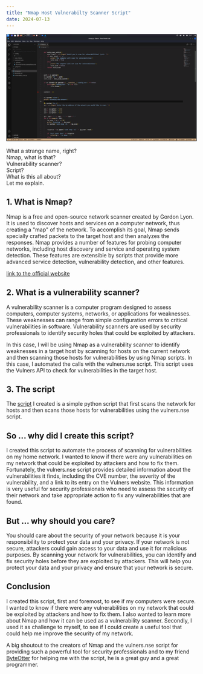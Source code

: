 ```yaml
---
title: "Nmap Host Vulnerabilty Scanner Script"
date: 2024-07-13
---
```


![Screenshot](images/2024-07-13/Screenshot_2024-07-13_02_47_52.png)

What a strange name, right?\
Nmap, what is that?\
Vulnerability scanner?\
Script?\
What is this all about?\
Let me explain.

## 1. What is Nmap?

Nmap is a free and open-source network scanner created by Gordon Lyon. It is used to discover hosts and services on a computer network, thus creating a "map" of the network. To accomplish its goal, Nmap sends specially crafted packets to the target host and then analyzes the responses. Nmap provides a number of features for probing computer networks, including host discovery and service and operating system detection. These features are extensible by scripts that provide more advanced service detection, vulnerability detection, and other features.

[link to the official website](https://nmap.org/)

## 2. What is a vulnerability scanner?

A vulnerability scanner is a computer program designed to assess computers, computer systems, networks, or applications for weaknesses. These weaknesses can range from simple configuration errors to critical vulnerabilities in software. Vulnerability scanners are used by security professionals to identify security holes that could be exploited by attackers.

In this case, I will be using Nmap as a vulnerability scanner to identify weaknesses in a target host by scanning for hosts on the current network and then scanning those hosts for vulnerabilities by using Nmap scripts. In this case, I automated the calls with the vulners.nse script. This script uses the Vulners API to check for vulnerabilities in the target host.

## 3. The script

The [script](https://github.com/Moineau54/nhvss_python) I created is a simple python script that first scans the network for hosts and then scans those hosts for vulnerabilities using the vulners.nse script.

## So ... why did I create this script?

I created this script to automate the process of scanning for vulnerabilities on my home network. I wanted to know if there were any vulnerabilities on my network that could be exploited by attackers and how to fix them. Fortunately, the vulners.nse script provides detailed information about the vulnerabilities it finds, including the CVE number, the severity of the vulnerability, and a link to its entry on the Vulners website. This information is very useful for security professionals who need to assess the security of their network and take appropriate action to fix any vulnerabilities that are found.

## But ... why should you care?

You should care about the security of your network because it is your responsibility to protect your data and your privacy. If your network is not secure, attackers could gain access to your data and use it for malicious purposes. By scanning your network for vulnerabilities, you can identify and fix security holes before they are exploited by attackers. This will help you protect your data and your privacy and ensure that your network is secure.

## Conclusion

I created this script, first and foremost, to see if my computers were secure. I wanted to know if there were any vulnerabilities on my network that could be exploited by attackers and how to fix them. I also wanted to learn more about Nmap and how it can be used as a vulnerability scanner. Secondly, I used it as challenge to myself, to see if I could create a useful tool that could help me improve the security of my network.

A big shoutout to the creators of Nmap and the vulners.nse script for providing such a powerful tool for security professionals and to my friend [ByteOtter](https://github.com/ByteOtter) for helping me with the script, he is a great guy and a great programmer.
